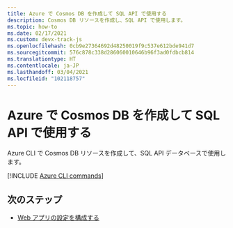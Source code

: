 ```yaml
---
title: Azure で Cosmos DB を作成して SQL API で使用する
description: Cosmos DB リソースを作成し、SQL API で使用します。
ms.topic: how-to
ms.date: 02/17/2021
ms.custom: devx-track-js
ms.openlocfilehash: 0cb9e27364692d48250019f9c537e612bde941d7
ms.sourcegitcommit: 576c878c338d286060010646b96f3ad0fdbcb814
ms.translationtype: HT
ms.contentlocale: ja-JP
ms.lasthandoff: 03/04/2021
ms.locfileid: "102118757"
---
```

# <a name="create-and-use-cosmos-db-with-the-sql-api-on-azure"></a>Azure で Cosmos DB を作成して SQL API で使用する

Azure CLI で Cosmos DB リソースを作成して、SQL API データベースで使用します。 

[!INCLUDE [Azure CLI commands](../../includes/azure-cli-cosmos-db-sql-api.md)]

## <a name="next-steps"></a>次のステップ

* [Web アプリの設定を構成する](../configure-web-app-settings.md)